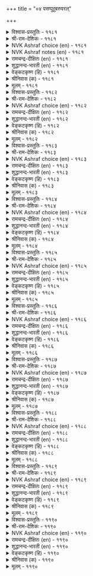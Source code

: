 +++
title = "०४ पसप्पुऱुबरुवरल्"

+++


<details><summary>विश्वास-प्रस्तुतिः - ११८१</summary>

नयन्दवर्क्कु नल्गामै नेर्न्देऩ् पसन्दवॆऩ्
पण्बियार्क्कु उरैक्को पिऱ। ११८१
</details>

<details><summary>श्री-राम-देशिकः - ११८१</summary>

???? ङ्गयकारि ???? ।  
ततोऽभून्मयि वैवर्ण्य कस्मै तत्कथयाम्यहम् ॥ ११८१॥
</details>

<details><summary>NVK Ashraf choice (en) - ११८१</summary>

११८१
Having agreed to part my love,
How can I complain of my pallor to others? *
( Shuddhananda Bharatiar), (K.R. Srinivasa Iyengar)
</details>

<details><summary>NVK Ashraf notes (en) - ११८१</summary>

११८१. An alternate translation, but not close to the original is given by (P.S. Sundaram). “I agreed to part and so have lost the right to complain of my pallor”.
</details>

<details><summary>रामचन्द्र-दीक्षितः (en) - ११८१</summary>

1181 nayantavarkku nalkāmai nērntēṉ pacantaveṉ  
paṇpiyārkku uraikkō piṟa.

1181\. I did not assent to my lover’s parting. To whom can I now complain of the pallor of my body, stricken with separation?  
</details>

<details><summary>शुद्धानन्द-भारती (en) - ११८१</summary>

1\. நயந்தவர்க்கு நல்காமை நேர்ந்தேன் பசந்தஎன்  
பண்பியார்க்கு உரைக்கோ பிற.  
My lover's parting, I allowed  
Whom to complain my hue pallid?        1181  
</details>

<details><summary>वेङ्कटकृष्ण (हि) - ११८१</summary>

1181
प्रिय को जाने के लिये, सम्मति दी उस काल ।  
अब जा कर किससे कहूँ, निज पीलापन-हाल ॥
</details>

<details><summary>श्रीनिवास (क) - ११८१</summary>

1181. नन्नन्नु प्रीतिसिद नल्लनिगॆ नन्निन्द अगलिरलु अनुमति नीडिदॆ आदरॆ विवर्णवाद नन्न स्थितियन्नु मत्तॆ
यारिगॆ हेळिकॊळ्ळलि?

</details>

<details><summary>मूलम् - ११८१</summary>

नयन्दवर्क्कु नल्गामै नेर्न्देऩ् पसन्दवॆऩ्
पण्बियार्क्कु उरैक्को पिऱ। ११८१
</details>

<details><summary>विश्वास-प्रस्तुतिः - ११८२</summary>

अवर्दन्दार् ऎऩ्ऩुम् तगैयाल् इवर्दन्दॆऩ्
मेऩिमेल् ऊरुम् पसप्पु। ११८२
</details>

<details><summary>श्री-राम-देशिकः - ११८२</summary>

''नायकेनार्पितं चेदमि'' ति सन्तोषहेतुना ।  
वैवर्ण्य मम देहेऽस्मिन् व्याप्य सर्वत्र वर्तते ॥ ११८२॥
</details>

<details><summary>NVK Ashraf choice (en) - ११८२</summary>

११८२
Claiming that it begot through him,
Pallor creeps over my body with pride. *
( Shuddhananda Bharatiar)
</details>

<details><summary>रामचन्द्र-दीक्षितः (en) - ११८२</summary>

1182 avartantār eṉṉum takaiyāl ivartantueṉ  
mēṉimēl ūrum pacappu.

1182\. The pallor spread over my body, exalting in the fact that he gave its birth.  
</details>

<details><summary>शुद्धानन्द-भारती (en) - ११८२</summary>

2\. அவர்தந்தார் என்னும் தகையால் இவர்தந்தென்  
மேனிமேல் ஊரும் பசப்பு.  
Claiming it is begot through him  
Pallor creeps and rides over my frame.        1182  
</details>

<details><summary>वेङ्कटकृष्ण (हि) - ११८२</summary>

1182
पीलापन यह गर्व कर, ‘मैं हूँ उनसे प्राप्त’ ।  
चढ़ कर मेरी देह में, हो जाता है व्याप्त ॥
</details>

<details><summary>श्रीनिवास (क) - ११८२</summary>

1182. अवरु (इनियरु) कॊट्टरु ऎन्नुव गर्वदिन्द वैवर्ण्यवु नन्न ऒडलिन मेलेरि, सवारि माडुत्तिदॆ.

</details>

<details><summary>मूलम् - ११८२</summary>

अवर्दन्दार् ऎऩ्ऩुम् तगैयाल् इवर्दन्दॆऩ्
मेऩिमेल् ऊरुम् पसप्पु। ११८२
</details>

<details><summary>विश्वास-प्रस्तुतिः - ११८३</summary>

सायलुम् नाणुम् अवर्गॊण्डार् कैम्माऱा
नोयुम् पसलैयुम् तन्दु। ११८३
</details>

<details><summary>श्री-राम-देशिकः - ११८३</summary>

वैवर्ण्य कामरोगं च दत्वा मह्यं स नायकः ।  
मत्तः सौन्दर्यलज्जे तु प्रत्यगृह्णान्मुदान्वितः ॥ ११८३॥
</details>

<details><summary>NVK Ashraf choice (en) - ११८३</summary>

११८३
He robbed me first of my beauty and shame,
And gave in exchange sickness and pallor.
(P.S. Sundaram)
</details>

<details><summary>रामचन्द्र-दीक्षितः (en) - ११८३</summary>

1183 cāyalum nāṇum avarkoṇṭār kaimmāṟā  
nōyum pacalaiyum tantu.

1183\. For my beauty and my bashfulness which he took away with him, my lover rewarded me with anguish and pallor.  
</details>

<details><summary>शुद्धानन्द-भारती (en) - ११८३</summary>

3\. சாயலும் நாணும் அவர்கொண்டார் கைம்மாறா  
நோயும் பசலையும் தந்து.  
He seized my beauty and modesty  
Leaving pangs and Pallor to me.        1183  
</details>

<details><summary>वेङ्कटकृष्ण (हि) - ११८३</summary>

1183
पीलापन औ’ रोग का, करके वे प्रतिदान ।  
मेरी छवि औ’ लाज का, ले कर चले सुदान ॥
</details>

<details><summary>श्रीनिवास (क) - ११८३</summary>

1183. अवरु कामवेदनॆयन्नू, वैवर्ण्यवन्नू ननगॆ कॊट्टु अदक्कॆ प्रतियागि (नन्न) सौन्दर्य, नाचिकॆगळन्नु
कसिदुकॊण्डरु.

</details>

<details><summary>मूलम् - ११८३</summary>

सायलुम् नाणुम् अवर्गॊण्डार् कैम्माऱा
नोयुम् पसलैयुम् तन्दु। ११८३
</details>

<details><summary>विश्वास-प्रस्तुतिः - ११८४</summary>

उळ्ळुवऩ् मऩ्याऩ् उरैप्पदु अवर्दिऱमाल्
कळ्ळम् पिऱवो पसप्पु। ११८४
</details>

<details><summary>श्री-राम-देशिकः - ११८४</summary>

स्मरामि नायकेनोक्तं तद्वीर्य च वदाम्यहम् ।  
अथापि जातं वैवर्ण्य, न जाने वञ्चनामिमाम् ॥ ११८४॥
</details>

<details><summary>NVK Ashraf choice (en) - ११८४</summary>

११८४
His words I recollect and prowess I chant.
Yet, how does pallor sneak in?
(S.M. Diaz), (P.S. Sundaram)
</details>

<details><summary>रामचन्द्र-दीक्षितः (en) - ११८४</summary>

1184 uḷḷuvaṉ maṉyāṉ uraippatu avartiṟamāl  
kaḷḷam piṟavō pacappu.

1184\. I think only of him and I open my lips only to sing his praises. Yet this pallor has come over me — O what cunning is this!  
</details>

<details><summary>शुद्धानन्द-भारती (en) - ११८४</summary>

4\. உள்ளுவன் மன்யான் உரைப்பது அவர்திறமால்  
கள்ளம் பிறவோ பசப்பு.  
He is my thought, his praise my theme  
Yet this pallor steals over my frame.        1184  
</details>

<details><summary>वेङ्कटकृष्ण (हि) - ११८४</summary>

1184
उनके गुण का स्मरण कर, करती हूँ गुण-गान ।  
फिर भी पीलापन चढ़ा, तो क्या यह धोखा न ॥
</details>

<details><summary>श्रीनिवास (क) - ११८४</summary>

1184. नानु अवर इनिमातुगळन्ने नॆनॆयुत्तॆनॆ; अवर स्वभाव गुणगळन्नु कुरितु (सखियरॆदुरु) हेळुत्तिरुत्तेनॆ;
आदरू विवर्णतॆ नन्नन्नावंसुत्तिदॆ. इदेनु वञ्चनॆयो तिळियदागिदॆ.

</details>

<details><summary>मूलम् - ११८४</summary>

उळ्ळुवऩ् मऩ्याऩ् उरैप्पदु अवर्दिऱमाल्
कळ्ळम् पिऱवो पसप्पु। ११८४
</details>

<details><summary>विश्वास-प्रस्तुतिः - ११८५</summary>

उवक्काण्ऎम् कादलर् सॆल्वार् इवक्काण्ऎऩ्
मेऩि पसप्पूर् वदु। ११८५
</details>

<details><summary>श्री-राम-देशिकः - ११८५</summary>

मम प्रियो मां वियुज्य याति त्वं पश्य तत्र तु ।  
पश्यात्र सद्यो वैवर्ण्य मम देहमुपागमत् ॥ ११८५॥
</details>

<details><summary>NVK Ashraf choice (en) - ११८५</summary>

११८५
There goes my lover and here comes the pallor
To creep over my body. *
(K. Krishnaswamy & Vijaya Ramkumar)
</details>

<details><summary>रामचन्द्र-दीक्षितः (en) - ११८५</summary>

1185 uvakkāṇem kātalar celvār ivakkāṇeṉ  
mēṉi pacappuūr vatu.

1185\. Lo! Yonder is my lover gone. And here is the pallid hue spreading over my frame.  
</details>

<details><summary>शुद्धानन्द-भारती (en) - ११८५</summary>

5\. உவக்காண்எம் காதலர் செல்வார் இவக்காண்என்  
மேனி பசப்பூர் வது.  
My lover departed me there  
And pallor usurped my body here.        1185  
</details>

<details><summary>वेङ्कटकृष्ण (हि) - ११८५</summary>

1185
वह देखो, जाते बिछुड़, मेरे प्रियतम आप्त ।  
यह देखो, इस देह पर, पीलापन है व्याप्त ॥
</details>

<details><summary>श्रीनिवास (क) - ११८५</summary>

1185. अदो नोडु! नन्न इनियनु अगलि होगुत्तिद्दानॆ! इदो नोडु! नन्न शरीरवु वैवर्ण्यवन्नु ताळुत्तिदॆ!

</details>

<details><summary>मूलम् - ११८५</summary>

उवक्काण्ऎम् कादलर् सॆल्वार् इवक्काण्ऎऩ्
मेऩि पसप्पूर् वदु। ११८५
</details>

<details><summary>विश्वास-प्रस्तुतिः - ११८६</summary>

विळक्कऱ्ऱम् पार्क्कुम् इरुळेबोल् कॊण्गऩ्
मुयक्कऱ्ऱम् पार्क्कुम् पसप्पु। ११८६
</details>

<details><summary>श्री-राम-देशिकः - ११८६</summary>

यथा दीपतिरोधानं प्रतीक्षद्वर्तते तमः ।  
तथाऽऽलिङ्गनविच्छेदं वैवर्ण्य संप्रतीक्षते ॥ ११८६॥
</details>

<details><summary>NVK Ashraf choice (en) - ११८६</summary>

११८६
Darkness lies in wait for the lamp to go out,
And pallor for the embrace to break.
(P.S. Sundaram)
</details>

<details><summary>रामचन्द्र-दीक्षितः (en) - ११८६</summary>

1186 viḷakkuaṟṟam pārkkum iruḷēpōl koṇkaṉ  
muyakkuaṟṟam pārkkum pacappu.

1186\. Pallor awaits me the moment I am away from my lord’s embrace, even as darkness lies in wait for the light to fade.  
</details>

<details><summary>शुद्धानन्द-भारती (en) - ११८६</summary>

6\. விளக்கற்றம் பார்க்கும் இருளேபோல் கொண்கன்  
முயக்கற்றம் பார்க்கும் பசப்பு.  
Just as darkness waits for light-off  
Pallor looks for lover's arms-off.        1186  
</details>

<details><summary>वेङ्कटकृष्ण (हि) - ११८६</summary>

1186
दीपक बुझने की यथा, तम की जो है ताक ।  
प्रिय-आलिंगन ढील पर, पैलापन की ताक ॥
</details>

<details><summary>श्रीनिवास (क) - ११८६</summary>

1186. बॆळकिन नाशवन्ने ऎदुरु नोडुव इरुळिनन्तॆ, इनियन अप्पुगॆय नडलिकॆयन्ने ऎदुरु नोडुत्तिदॆ वैवर्ण्यवु.

</details>

<details><summary>मूलम् - ११८६</summary>

विळक्कऱ्ऱम् पार्क्कुम् इरुळेबोल् कॊण्गऩ्
मुयक्कऱ्ऱम् पार्क्कुम् पसप्पु। ११८६
</details>

<details><summary>विश्वास-प्रस्तुतिः - ११८७</summary>

पुल्लिक् किडन्देऩ् पुडैबॆयर्न्देऩ् अव्वळविल्
अळ्ळिक्कॊळ् वऱ्ऱे पसप्पु। ११८७
</details>

<details><summary>श्री-राम-देशिकः - ११८७</summary>

परिष्वज्य प्रियं पार्श्चे यदाऽहं परिवर्तिता ।  
अत्रान्तरे तु वैवर्ण्य मद्देहे व्यापृतं वभौ ॥ ११८७॥
</details>

<details><summary>NVK Ashraf choice (en) - ११८७</summary>

११८७
Locked in embrace, I turned a little.
Seizing that moment, pallor seized me in full. *
(P.S. Sundaram), (J. Narayanaswamy)
</details>

<details><summary>रामचन्द्र-दीक्षितः (en) - ११८७</summary>

1187 pullik kiṭantēṉ puṭaipeyarntēṉ avvaḷavil  
aḷḷikkoḷ vaṟṟē pacappu.

1187\. I lay locked up in my lover’s embrace; I moved away so little from him; when lo! pallor sprang up as it were to devour me.  
</details>

<details><summary>शुद्धानन्द-भारती (en) - ११८७</summary>

7\. புல்லிக் கிடந்தேன் புடைபெயர்ந்தேன் அவ்வளவில்  
அள்ளிக்கொள் வற்றே பசப்பு.  
From his embrace I turned a nonce  
This pallor swallowed me at once.        1187  
</details>

<details><summary>वेङ्कटकृष्ण (हि) - ११८७</summary>

1187
आलिंगन करके रही, करवट बदली थोर ।  
उस क्षण जम कर छा गया, पीलापन यह घोर ॥
</details>

<details><summary>श्रीनिवास (क) - ११८७</summary>

1187. नानु (नल्लनन्नु) अप्पिकॊण्डॆ, हागॆये तुसु पक्कक्कॆ सरिदॆ. अष्टरल्लिये वशपडिसिकॊळ्ळुव आतुरदिन्द विवर्ण्यवु
नन्नन्नु आवरिसिकॊण्डितु.

</details>

<details><summary>मूलम् - ११८७</summary>

पुल्लिक् किडन्देऩ् पुडैबॆयर्न्देऩ् अव्वळविल्
अळ्ळिक्कॊळ् वऱ्ऱे पसप्पु। ११८७
</details>

<details><summary>विश्वास-प्रस्तुतिः - ११८८</summary>

पसन्दाळ् इवळ्ऎऩ्पदु अल्लाल् इवळैत्
तुऱन्दार् अवर्ऎऩ्पार् इल्। ११८८
</details>

<details><summary>श्री-राम-देशिकः - ११८८</summary>

''वैवर्ण्य प्रापदेषे'' ति वक्तारः मन्ति भृरिशः ।  
''प्रियो ययौ वियुज्यैनामि'' ति वक्ता न विद्यते ॥ ११८८॥
</details>

<details><summary>NVK Ashraf choice (en) - ११८८</summary>

११८८
"Pallid has she become” blame everyone,
But none say “He parted her”.
(N.V.K. Ashraf)
</details>

<details><summary>रामचन्द्र-दीक्षितः (en) - ११८८</summary>

1188 pacantāḷ ivaḷeṉpatu allāl ivaḷait  
tuṟantār evareṉpār il.

1188\. People say that I have gone sickly pale; never do they blame him that has abandoned me.  
</details>

<details><summary>शुद्धानन्द-भारती (en) - ११८८</summary>

8\. பசந்தாள் இவள்என்பது அல்லால் இவளைத்  
துறந்தார் அவர்என்பார் இல்.  
On my pallor they cast a slur  
But none says "lo he parted her".        1188  
</details>

<details><summary>वेङ्कटकृष्ण (हि) - ११८८</summary>

1188
‘यह है पीली पड़ गयी’, यों करते हैं बात ।  
इसे त्याग कर वे गये, यों करते नहिं बात ॥
</details>

<details><summary>श्रीनिवास (क) - ११८८</summary>

1188. (नोडुववरु) इवळु (चिन्तॆयिन्द) विवर्णळागिद्दाळॆ ऎन्नुवरल्लदॆ, अवरु (नन्नन्नु) (निर्दय मनस्करागि)
तॊरॆदु होदरु ऎन्दु हेळुववरु यारू इल्ल.

</details>

<details><summary>मूलम् - ११८८</summary>

पसन्दाळ् इवळ्ऎऩ्पदु अल्लाल् इवळैत्
तुऱन्दार् अवर्ऎऩ्पार् इल्। ११८८
</details>

<details><summary>विश्वास-प्रस्तुतिः - ११८९</summary>

पसक्कमऩ् पट्टाङ्गॆऩ् मेऩि नयप्पित्तार्
नऩ्ऩिलैयर् आवर् ऎऩिऩ्। ११८९
</details>

<details><summary>श्री-राम-देशिकः - ११८९</summary>

वियोगे सम्मतां मां च योऽकरोत् सोऽपि सत्तमः ।  
यदि स्यात्तर्हि मद्देहवैवर्ण्यान्नास्ति मे व्यथा ॥ ११८९॥
</details>

<details><summary>NVK Ashraf choice (en) - ११८९</summary>

११८९
If my lord who left me remains free of guilt,
My pallor is worth all the grief. *
(W.H. Drew and J. Lazarus), (S.M. Diaz)
</details>

<details><summary>रामचन्द्र-दीक्षितः (en) - ११८९</summary>

1189 pacakkamaṉ paṭṭāṅkueṉ mēṉi nayappittār  
nalnilaiyar āvar eṉiṉ.

1189\. If only he would keep his promise to return, my frame would gladly endure all the pallor of love.  
</details>

<details><summary>शुद्धानन्द-भारती (en) - ११८९</summary>

9\. பசக்கமன் பட்டாங்கென் மேனி நயப்பித்தார்  
நல்நிலையார் ஆவர் எனின்.  
Let all my body become pale  
If he who took my leave fares well.        1189  
</details>

<details><summary>वेङ्कटकृष्ण (हि) - ११८९</summary>

1189
मुझे मना कर तो गये, यदि सकुशल हों नाथ ।  
तो मेरा तन भी रहे, पीलापन के साथ ॥
</details>

<details><summary>श्रीनिवास (क) - ११८९</summary>

1189. नन्नन्नु विरहक्कॆ ऒप्पिसिद नल्लनु इन्दु कुशलवागिरुवरु ऎन्दादल्लि नन्न शरीरवु निजवागि वैवर्ण्यवन्नु ताळलि.

</details>

<details><summary>मूलम् - ११८९</summary>

पसक्कमऩ् पट्टाङ्गॆऩ् मेऩि नयप्पित्तार्
नऩ्ऩिलैयर् आवर् ऎऩिऩ्। ११८९
</details>

<details><summary>विश्वास-प्रस्तुतिः - ११९०</summary>

पसप्पॆऩप् पेर्बॆऱुदल् नऩ्ऱे नयप्पित्तार्
नल्गामै तूऱ्ऱार् ऎऩिऩ्। ११९०
</details>

<details><summary>श्री-राम-देशिकः - ११९०</summary>

वियुक्त मम सम्मत्या प्रियं खिन्न जना यदि ।  
न निन्देयुस्तदा श्लाघ्या विवर्णेयमिति प्रथा ॥ ११९०॥
</details>

<details><summary>NVK Ashraf choice (en) - ११९०</summary>

११९०
I don’t mind being called pallid, so long as
They don’t blame him for causing it. *
(K.R. Srinivasa Iyengar), ( Shuddhananda Bharatiar)
</details>

<details><summary>रामचन्द्र-दीक्षितः (en) - ११९०</summary>

1190 pacappeṉap pērpeṟutal naṉṟē nayappittār  
nalkāmai tūṟṟār eṉiṉ.

1190\. Good it is for me to be known as pallor incarnate if only people do not call my lover merciless.  
</details>

<details><summary>शुद्धानन्द-भारती (en) - ११९०</summary>

10\. பசப்பெஎனப் பேர்பெறுதல் நன்றே நயப்பித்தார்  
நல்காமை தூற்றார் எனின்.  
Let people call me all pallid  
But my lover let them not deride.        1190  
</details>

<details><summary>वेङ्कटकृष्ण (हि) - ११९०</summary>

1190
अच्छा है पाना स्वयं, पीलापन का नाम ।  
प्रिय का तजना बन्धुजन, यदि न करें बदनाम ॥
</details>

<details><summary>श्रीनिवास (क) - ११९०</summary>

1190. नन्नन्नु नयवाद मातुगळिन्द ऒप्पिसि (विरहक्कॆ कारणनाद) नल्लन निर्दयतॆयन्नु इतररु दूरुवुदिल्ल
ऎन्नुवुदादरॆ, नानु विवर्णळागिद्देनॆम्ब आक्षेपवन्नु हॊरुवुदे लेसु!
</details>

<details><summary>मूलम् - ११९०</summary>

पसप्पॆऩप् पेर्बॆऱुदल् नऩ्ऱे नयप्पित्तार्
नल्गामै तूऱ्ऱार् ऎऩिऩ्। ११९०
</details>


